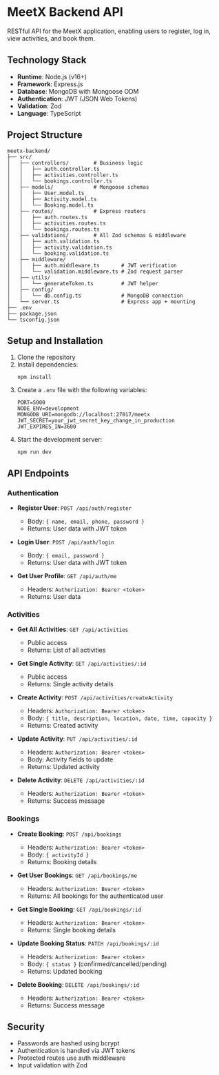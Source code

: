 # MeetX Backend API

RESTful API for the MeetX application, enabling users to register, log in, view activities, and book them.

## Technology Stack

- **Runtime**: Node.js (v16+)
- **Framework**: Express.js
- **Database**: MongoDB with Mongoose ODM
- **Authentication**: JWT (JSON Web Tokens)
- **Validation**: Zod
- **Language**: TypeScript

## Project Structure

```
meetx-backend/
├── src/
│   ├── controllers/        # Business logic
│   │   ├── auth.controller.ts
│   │   ├── activities.controller.ts
│   │   └── bookings.controller.ts
│   ├── models/             # Mongoose schemas
│   │   ├── User.model.ts
│   │   ├── Activity.model.ts
│   │   └── Booking.model.ts
│   ├── routes/             # Express routers
│   │   ├── auth.routes.ts
│   │   ├── activities.routes.ts
│   │   └── bookings.routes.ts
│   ├── validations/        # All Zod schemas & middleware
│   │   ├── auth.validation.ts
│   │   ├── activity.validation.ts
│   │   └── booking.validation.ts
│   ├── middleware/
│   │   ├── auth.middleware.ts       # JWT verification
│   │   └── validation.middleware.ts # Zod request parser
│   ├── utils/
│   │   └── generateToken.ts         # JWT helper
│   ├── config/
│   │   └── db.config.ts             # MongoDB connection
│   └── server.ts                    # Express app + mounting
├── .env
├── package.json
└── tsconfig.json
```

## Setup and Installation

1. Clone the repository
2. Install dependencies:
   ```
   npm install
   ```
3. Create a `.env` file with the following variables:
   ```
   PORT=5000
   NODE_ENV=development
   MONGODB_URI=mongodb://localhost:27017/meetx
   JWT_SECRET=your_jwt_secret_key_change_in_production
   JWT_EXPIRES_IN=3600
   ```
4. Start the development server:
   ```
   npm run dev
   ```

## API Endpoints

### Authentication

- **Register User**: `POST /api/auth/register`
  - Body: `{ name, email, phone, password }`
  - Returns: User data with JWT token

- **Login User**: `POST /api/auth/login`
  - Body: `{ email, password }`
  - Returns: User data with JWT token

- **Get User Profile**: `GET /api/auth/me`
  - Headers: `Authorization: Bearer <token>`
  - Returns: User data

### Activities

- **Get All Activities**: `GET /api/activities`
  - Public access
  - Returns: List of all activities

- **Get Single Activity**: `GET /api/activities/:id`
  - Public access
  - Returns: Single activity details

- **Create Activity**: `POST /api/activities/createActivity`
  - Headers: `Authorization: Bearer <token>`
  - Body: `{ title, description, location, date, time, capacity }`
  - Returns: Created activity

- **Update Activity**: `PUT /api/activities/:id`
  - Headers: `Authorization: Bearer <token>`
  - Body: Activity fields to update
  - Returns: Updated activity

- **Delete Activity**: `DELETE /api/activities/:id`
  - Headers: `Authorization: Bearer <token>`
  - Returns: Success message

### Bookings

- **Create Booking**: `POST /api/bookings`
  - Headers: `Authorization: Bearer <token>`
  - Body: `{ activityId }`
  - Returns: Booking details

- **Get User Bookings**: `GET /api/bookings/me`
  - Headers: `Authorization: Bearer <token>`
  - Returns: All bookings for the authenticated user

- **Get Single Booking**: `GET /api/bookings/:id`
  - Headers: `Authorization: Bearer <token>`
  - Returns: Single booking details

- **Update Booking Status**: `PATCH /api/bookings/:id`
  - Headers: `Authorization: Bearer <token>`
  - Body: `{ status }` (confirmed/cancelled/pending)
  - Returns: Updated booking

- **Delete Booking**: `DELETE /api/bookings/:id`
  - Headers: `Authorization: Bearer <token>`
  - Returns: Success message

## Security

- Passwords are hashed using bcrypt
- Authentication is handled via JWT tokens
- Protected routes use auth middleware
- Input validation with Zod